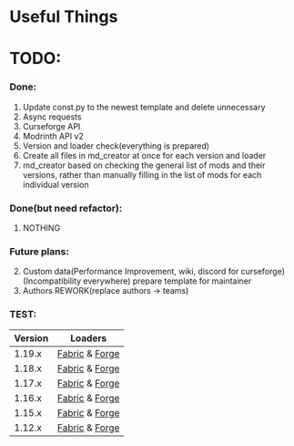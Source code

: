 # Useful Things

# TODO:
### Done:

1. Update const.py to the newest template and delete unnecessary
2. Async requests
3. Curseforge API
4. Modrinth API v2
5. Version and loader check(everything is prepared)
6. Create all files in md_creator at once for each version and loader
7. md_creator based on checking the general list of mods and their versions, rather than manually filling in the list of mods for each individual version


### Done(but need refactor):
1. NOTHING

### Future plans:
2. Custom data(Performance Improvement, wiki, discord for curseforge)(Incompatibility everywhere)
prepare template for maintainer
4. Authors REWORK(replace authors -> teams)

### TEST:

| Version | Loaders |
| --- | :---: |
| 1.19.x | [Fabric](performance/1.19.x-fabric.md) & [Forge](performance/1.19.x-forge.md) |
| 1.18.x | [Fabric](performance/1.18.x-fabric.md) & [Forge](performance/1.18.x-forge.md) |
| 1.17.x | [Fabric](performance/1.17.x-fabric.md) & [Forge](performance/1.17.x-forge.md) |
| 1.16.x | [Fabric](performance/1.16.x-fabric.md) & [Forge](performance/1.16.x-forge.md) |
| 1.15.x | [Fabric](performance/1.15.x-fabric.md) & [Forge](performance/1.15.x-forge.md) |
| 1.12.x | [Fabric](performance/1.12.x-fabric.md) & [Forge](performance/1.12.x-forge.md) |
